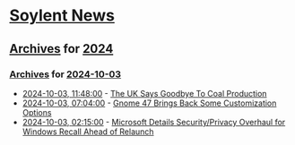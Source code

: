 # [Soylent News](../../../README.md)

## [Archives](../../index.md) for [2024](../index.md)

### [Archives](../../index.md) for [2024-10-03](index.md)

* [2024-10-03, 11:48:00](https://soylentnews.org/article.pl?sid=24/10/03/0329209&from=rss) - [The UK Says Goodbye To Coal Production](https://soylentnews.org/article.pl?sid=24/10/03/0329209&from=rss)
* [2024-10-03, 07:04:00](https://soylentnews.org/article.pl?sid=24/10/03/0326234&from=rss) - [Gnome 47 Brings Back Some Customization Options](https://soylentnews.org/article.pl?sid=24/10/03/0326234&from=rss)
* [2024-10-03, 02:15:00](https://soylentnews.org/article.pl?sid=24/10/02/0516236&from=rss) - [Microsoft Details Security/Privacy Overhaul for Windows Recall Ahead of Relaunch](https://soylentnews.org/article.pl?sid=24/10/02/0516236&from=rss)
